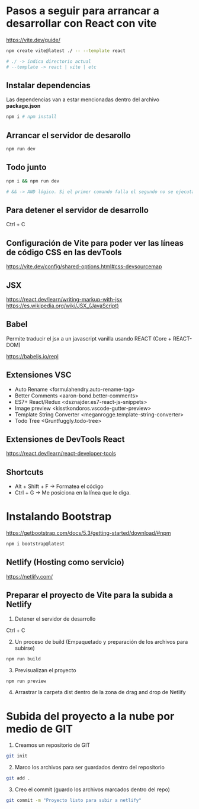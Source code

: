 # Pasos a seguir para arrancar a desarrollar con React con vite

<https://vite.dev/guide/>


```sh
npm create vite@latest ./ -- --template react

# ./ -> indica directorio actual
# --template -> react | vite | etc
```

## Instalar dependencias
Las dependencias van a estar mencionadas dentro del archivo **package.json**

```sh
npm i # npm install
```

## Arrancar el servidor de desarollo

```sh
npm run dev
```

## Todo junto

```sh
npm i && npm run dev

# && -> AND lógico. Si el primer comando falla el segundo no se ejecuta
```

## Para detener el servidor de desarrollo

Ctrl + C


## Configuración de Vite para poder ver las líneas de código CSS en las devTools

<https://vite.dev/config/shared-options.html#css-devsourcemap>

## JSX

<https://react.dev/learn/writing-markup-with-jsx>
<https://es.wikipedia.org/wiki/JSX_(JavaScript)>

## Babel
Permite traducir el jsx a un javascript vanilla usando REACT (Core + REACT-DOM)

<https://babeljs.io/repl>

## Extensiones VSC

* Auto Rename <formulahendry.auto-rename-tag>
* Better Comments <aaron-bond.better-comments>
* ES7+ React/Redux <dsznajder.es7-react-js-snippets>
* Image preview <kisstkondoros.vscode-gutter-preview>
* Template String Converter <meganrogge.template-string-converter>
* Todo Tree <Gruntfuggly.todo-tree>

## Extensiones de DevTools React

<https://react.dev/learn/react-developer-tools>

## Shortcuts

* Alt + Shift + F -> Formatea el código
* Ctrl + G -> Me posiciona en la línea que le diga.

# Instalando Bootstrap

<https://getbootstrap.com/docs/5.3/getting-started/download/#npm>

```sh
npm i bootstrap@latest
```

## Netlify (Hosting como servicio)

<https://netlify.com/>

## Preparar el proyecto de Vite para la subida a Netlify

1. Detener el servidor de desarrollo

Ctrl + C

2. Un proceso de build (Empaquetado y preparación de los archivos para subirse)

```sh
npm run build
```

3. Previsualizan el proyecto

```sh
npm run preview
```

4. Arrastrar la carpeta dist dentro de la zona de drag and drop de Netlify

# Subida del proyecto a la nube por medio de GIT

1. Creamos un repositorio de GIT

```sh
git init
```

2. Marco los archivos para ser guardados dentro del repositorio

```sh
git add .
```

3. Creo el commit (guardo los archivos marcados dentro del repo)

```sh
git commit -m "Proyecto listo para subir a netlify"
```










